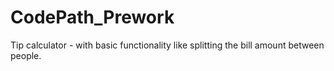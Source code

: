 # CodePath_Prework

Tip calculator - with basic functionality like splitting the bill amount between people.
